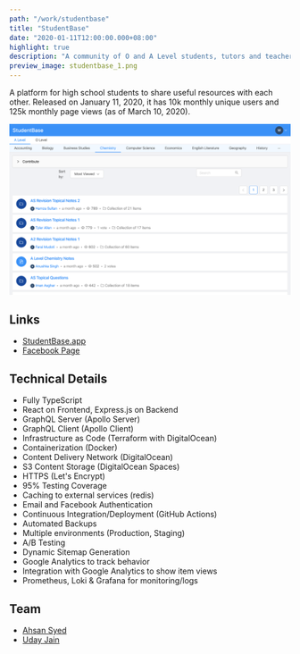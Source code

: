 ```yaml
---
path: "/work/studentbase"
title: "StudentBase"
date: "2020-01-11T12:00:00.000+08:00"
highlight: true
description: "A community of O and A Level students, tutors and teachers."
preview_image: studentbase_1.png
---
```


A platform for high school students to share useful resources with each other. Released on January 11, 2020, it has 10k monthly unique users and 125k monthly page views (as of March 10, 2020).

![A subject page showing most viewed items.](./studentbase_1.png)

## Links

- [StudentBase.app](https://studentbase.app)
- [Facebook Page](https://fb.me/StudentBaseApp)

## Technical Details

- Fully TypeScript
- React on Frontend, Express.js on Backend
- GraphQL Server (Apollo Server)
- GraphQL Client (Apollo Client)
- Infrastructure as Code (Terraform with DigitalOcean)
- Containerization (Docker)
- Content Delivery Network (DigitalOcean)
- S3 Content Storage (DigitalOcean Spaces)
- HTTPS (Let's Encrypt)
- 95% Testing Coverage
- Caching to external services (redis)
- Email and Facebook Authentication
- Continuous Integration/Deployment (GitHub Actions)
- Automated Backups
- Multiple environments (Production, Staging)
- A/B Testing
- Dynamic Sitemap Generation
- Google Analytics to track behavior
- Integration with Google Analytics to show item views
- Prometheus, Loki & Grafana for monitoring/logs

## Team

- [Ahsan Syed](https://www.linkedin.com/in/ahsan-syed-930a2014a/)
- [Uday Jain](https://www.linkedin.com/in/uday-jain-862a40174/)
